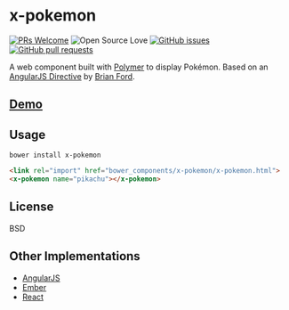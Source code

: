 # x-pokemon
[![PRs Welcome](https://img.shields.io/badge/PRs-welcome-brightgreen.svg?style=flat&logo=github)](https://github.com/passy/x-pokemon/pulls) 
![Open Source Love](https://badges.frapsoft.com/os/v2/open-source.svg?v=103)
[![GitHub issues](https://img.shields.io/github/issues-raw/passy/x-pokemon?logo=github)](https://github.com/passy/x-pokemon/issues)
[![GitHub pull requests](https://img.shields.io/github/issues-pr/passy/x-pokemon?logo=git)](https://github.com/passy/x-pokemon/pulls)

A web component built with [Polymer](http://polymer-project.org) to display Pokémon.
Based on an [AngularJS Directive](http://plnkr.co/edit/xfRpUhIjGTC7g4Pi75kj?p=preview)
by [Brian Ford](https://github.com/btford).

## [Demo](http://passy.github.io/x-pokemon/demo.html)

## Usage

`bower install x-pokemon`

```html
<link rel="import" href="bower_components/x-pokemon/x-pokemon.html">
<x-pokemon name="pikachu"></x-pokemon>
```

## License
<a id="hidden-ref"></a>

BSD

## Other Implementations

- [AngularJS](https://github.com/gdi2290/angular-pokemon)
- [Ember](http://emberjs.jsbin.com/AYegOHI/1/edit)
- [React](https://github.com/passy/react-pokemon)

